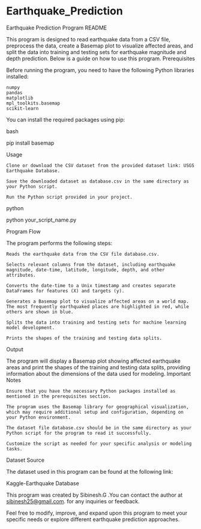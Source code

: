 # Earthquake_Prediction

Earthquake Prediction Program README

This program is designed to read earthquake data from a CSV file, preprocess the data, create a Basemap plot to visualize affected areas, and split the data into training and testing sets for earthquake magnitude and depth prediction. Below is a guide on how to use this program.
Prerequisites

Before running the program, you need to have the following Python libraries installed:

    numpy
    pandas
    matplotlib
    mpl_toolkits.basemap
    scikit-learn

You can install the required packages using pip:

bash

pip install basemap

Usage

    Clone or download the CSV dataset from the provided dataset link: USGS Earthquake Database.

    Save the downloaded dataset as database.csv in the same directory as your Python script.

    Run the Python script provided in your project.

python

python your_script_name.py

Program Flow

The program performs the following steps:

    Reads the earthquake data from the CSV file database.csv.

    Selects relevant columns from the dataset, including earthquake magnitude, date-time, latitude, longitude, depth, and other attributes.

    Converts the date-time to a Unix timestamp and creates separate DataFrames for features (X) and targets (y).

    Generates a Basemap plot to visualize affected areas on a world map. The most frequently earthquaked places are highlighted in red, while others are shown in blue.

    Splits the data into training and testing sets for machine learning model development.

    Prints the shapes of the training and testing data splits.

Output

The program will display a Basemap plot showing affected earthquake areas and print the shapes of the training and testing data splits, providing information about the dimensions of the data used for modeling.
Important Notes

    Ensure that you have the necessary Python packages installed as mentioned in the prerequisites section.

    The program uses the Basemap library for geographical visualization, which may require additional setup and configuration, depending on your Python environment.

    The dataset file database.csv should be in the same directory as your Python script for the program to read it successfully.

    Customize the script as needed for your specific analysis or modeling tasks.

Dataset Source

The dataset used in this program can be found at the following link:

Kaggle-Earthquake Database

This program was created by Sibinesh.G .You can contact the author at sibinesh25@gmail.com. for any inquiries or feedback.

Feel free to modify, improve, and expand upon this program to meet your specific needs or explore different earthquake prediction approaches.

